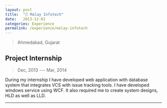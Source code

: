 ```yaml
---
layout: post
title:  "🗄 Malay Infotech"
date:   2013-12-01
categories: Experience
permalink: /experience/malay-infotech
---
```

> Ahmedabad, Gujarat

## Project Internship
> Dec, 2013 --- Mar, 2014 

During my internship I have developed web application with database system that integrates VCS with issue tracking tools. I have developed windows service using WCF. It also required me to create system designs, HLD as well as LLD.

---